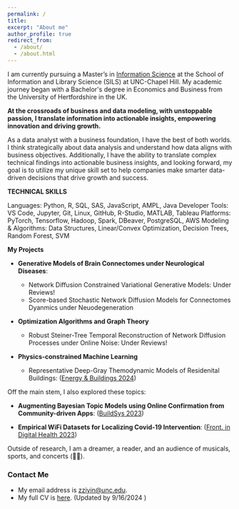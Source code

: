```yaml
---
permalink: /
title: 
excerpt: "About me"
author_profile: true
redirect_from: 
  - /about/
  - /about.html
---
```




I am currently pursuing a Master’s in [Information Science](https://sils.unc.edu/master-of-science-in-information-science-msis/) at the School of Information and Library Science (SILS) at UNC-Chapel Hill. My academic journey began with a Bachelor's degree in Economics and Business from the University of Hertfordshire in the UK.

**At the crossroads of business and data modeling, with unstoppable passion, I translate information into actionable insights, empowering innovation and driving growth.**

As a data analyst with a business foundation, I have the best of both worlds. I think strategically about data analysis and understand how data aligns with business objectives. Additionally, I have the ability to translate complex technical findings into actionable business insights, and looking forward, my goal is to utilize my unique skill set to help companies make smarter data-driven decisions that drive growth and success.


**TECHNICAL SKILLS**

Languages: Python, R, SQL, SAS, JavaScript, AMPL, Java
Developer Tools: VS Code, Jupyter, Git, Linux, GitHub, R-Studio, MATLAB, Tableau
Platforms: PyTorch, Tensorflow, Hadoop, Spark, DBeaver, PostgreSQL, AWS
Modeling & Algorithms: Data Structures, Linear/Convex Optimization, Decision Trees, Random Forest, SVM


**My Projects**

* **Generative Models of Brain Connectomes under Neurological Diseases**: 
  - Network Diffusion Constrained Variational Generative Models: Under Reviews!
  - Score-based Stochastic Network Diffusion Models for Connectomes Dyanmics under Neuodegeneration

* **Optimization Algorithms and Graph Theory**
  - Robust Steiner-Tree Temporal Reconstruction of Network Diffusion Processes under Online Noise: Under Reviews!

* **Physics-constrained Machine Learning**
  - Representative Deep-Gray Themodynamic Models of Residenital Buildings: ([Energy & Buildings 2024](https://www.sciencedirect.com/science/article/abs/pii/S0378778824005243))

Off the main stem, I also explored these topics:  

* **Augmenting Bayesian Topic Models using Online Confirmation from Community-driven Apps**: ([BuildSys 2023](https://dl.acm.org/doi/abs/10.1145/3600100.3626341))

* **Empirical WiFi Datasets for Localizing Covid-19 Intervention**: ([Front. in Digital Health 2023](https://www.frontiersin.org/journals/digital-health/articles/10.3389/fdgth.2023.1060828/full))

Outside of research, I am a dreamer, a reader, and an audience of musicals, sports, and concerts (🖤🩷). 





### Contact Me

* My email address is zziyin@unc.edu.
* My full CV is [here](https://zziyin.github.io/files/ZiyinZheng_resume.pdf). (Updated by 9/16/2024 ) 
